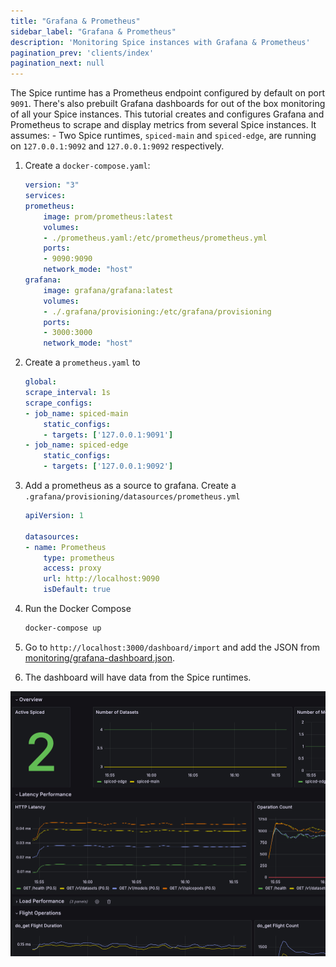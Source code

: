 ```yaml
---
title: "Grafana & Prometheus"
sidebar_label: "Grafana & Prometheus"
description: 'Monitoring Spice instances with Grafana & Prometheus'
pagination_prev: 'clients/index'
pagination_next: null
---
```


The Spice runtime has a Prometheus endpoint configured by default on port `9091`. There's also prebuilt Grafana dashboards for out of the box monitoring of all your Spice instances. This tutorial creates and configures Grafana and Prometheus to scrape and display metrics from several Spice instances. It assumes:
    - Two Spice runtimes, `spiced-main` and `spiced-edge`, are running on `127.0.0.1:9092` and `127.0.0.1:9092` respectively.


1. Create a `docker-compose.yaml`:
    ```yaml
    version: "3"
    services:
    prometheus:
        image: prom/prometheus:latest
        volumes:
        - ./prometheus.yaml:/etc/prometheus/prometheus.yml
        ports:
        - 9090:9090
        network_mode: "host"
    grafana:
        image: grafana/grafana:latest
        volumes:
        - ./.grafana/provisioning:/etc/grafana/provisioning
        ports:
        - 3000:3000
        network_mode: "host"
    ```

1. Create a `prometheus.yaml` to 
    ```yaml
    global:
    scrape_interval: 1s
    scrape_configs:
    - job_name: spiced-main
        static_configs:
        - targets: ['127.0.0.1:9091']
    - job_name: spiced-edge
        static_configs:
        - targets: ['127.0.0.1:9092']
    ```

1. Add a prometheus as a source to grafana. Create a `.grafana/provisioning/datasources/prometheus.yml`
    ```yaml
    apiVersion: 1

    datasources:
    - name: Prometheus
        type: prometheus
        access: proxy
        url: http://localhost:9090
        isDefault: true
    ```
1. Run the Docker Compose
    ```bash
    docker-compose up
    ```

1. Go to `http://localhost:3000/dashboard/import` and add the JSON from [monitoring/grafana-dashboard.json](https://github.com/spiceai/spiceai/blob/trunk/monitoring/grafana-dashboard.json).

1. The dashboard will have data from the Spice runtimes. 
<img src="/img/grafana/screenshot.png" />